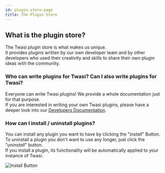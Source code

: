 ```yaml
---
id: plugin-store-page
title: The Plugin Store
---
```


## What is the plugin store?

The Twasi plugin store is what makes us unique.  
It provides plugins written by our own developer team and by other developers who used their creativity and skills to share their own plugin ideas with the community.  

### Who can write plugins for Twasi? Can I also write plugins for Twasi?

Everyone can write Twasi plugins! We provide a whole documentation just for that purpose.  
If you are interested in writing your own Twasi plugins, please have a deeper look into our [Developers Documentation](/docs/home).

### How can I install / uninstall plugins?

You can install any plugin you want to have by clicking the "*install*" Button. To uninstall a plugin you don't want to use any longer, just click the "*uninstall*" button.  
If you install a plugin, its functionality will be automatically applied to your instance of Twasi.

![Install Button](/img/userdocs/twasi-panel/plugin-store/install.png)
